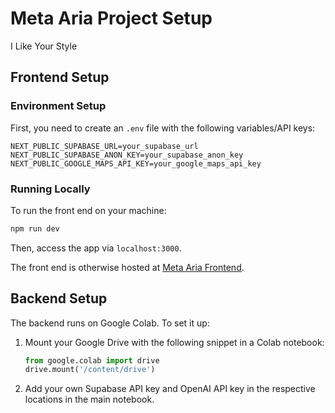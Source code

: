 # Meta Aria Project Setup

I Like Your Style

## Frontend Setup

### Environment Setup

First, you need to create an `.env` file with the following variables/API keys:

```env
NEXT_PUBLIC_SUPABASE_URL=your_supabase_url
NEXT_PUBLIC_SUPABASE_ANON_KEY=your_supabase_anon_key
NEXT_PUBLIC_GOOGLE_MAPS_API_KEY=your_google_maps_api_key
```

### Running Locally

To run the front end on your machine:

```bash
npm run dev
```

Then, access the app via `localhost:3000`.

The front end is otherwise hosted at [Meta Aria Frontend](https://meta-aria-front.vercel.app/).

## Backend Setup

The backend runs on Google Colab. To set it up:

1. Mount your Google Drive with the following snippet in a Colab notebook:

   ```python
   from google.colab import drive
   drive.mount('/content/drive')
   ```

2. Add your own Supabase API key and OpenAI API key in the respective locations in the main notebook.
